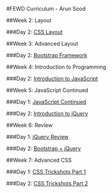 #FEWD Curriculum - Arun Sood

##Week 2: Layout

###Day 2: [CSS Layout](week_02_layout/04_layout)

##Week 3: Advanced Layout

###Day 2: [Bootstrap Framework](week_03_advanced_layout/06_bootstrap/)

##Week 4: Introduction to Programming

###Day 2: [Introduction to JavaScript](week_04_intro_javascript/07_js_basics/)

##Week 5: JavaScript Continued

###Day 1: [JavaScript Continued](week_05_js/08_dom_manipulation/)

###Day 2: [Introduction to jQuery](week_05_js/09_jquery_intro/)

##Week 6: Review

###Day 1: [jQuery Review](week_06_review/10_jquery_review)

###Day 2: [Bootstrap + jQuery](week_06_review/11_jquery_bootstrap/)

##Week 7: Advanced CSS

###Day 1: [CSS Trickshots Part 1](week_07_advanced_css/12_css_trickshots_1/)

###Day 2: [CSS Trickshots Part 2](week_07_advanced_css/13_css_trickshots_2/)